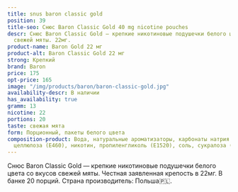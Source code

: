 ```yaml
---
title: snus baron classic gold
position: 39
title-seo: Снюс Baron Classic Gold 40 mg nicotine pouches
descr: Снюс Baron Classic Gold – крепкие никотиновые подушечки белого цвета со вкусом
  свежей мяты. 22мг.
product-name: Baron Gold 22 мг
product-alt: Baron Classic Gold 22 мг
strong: Крепкий
brand: Baron
price: 175
opt-price: 165
image: "/img/products/baron/baron-classic-gold.jpg"
availability-descr: В наличии
has_availability: true
gramm: 13
nicotine: 22
portions: 20
taste: свежая мята
form: Порционный, пакеты белого цвета
composition-product: Вода, натуральные ароматизаторы, карбонаты натрия (E500), микрокристаллическая
  целлюлоза (E460), никотин, пропиленгликоль (E1520), соль, сукралоза (E955)
---
```


Снюс Baron Classic Gold — крепкие никотиновые подушечки белого цвета со вкусов свежей мяты. Честная заявленная крепость в 22мг. В банке 20 порций. Страна производитель: Польша🇵🇱.